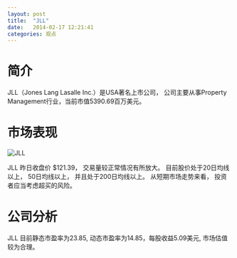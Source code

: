 ```yaml
---
layout: post
title:  "JLL"
date:   2014-02-17 12:21:41
categories: 观点
---
```


# 简介
JLL（Jones Lang Lasalle Inc.）是USA著名上市公司，
公司主要从事Property Management行业，当前市值5390.69百万美元。

# 市场表现

![JLL](http://finviz.com/chart.ashx?t=JLL&ty=c&ta=1&p=d&s=l)

JLL 昨日收盘价 $121.39，
交易量较正常情况有所放大。
目前股价处于20日均线以上，
50日均线以上，
并且处于200日均线以上。
从短期市场走势来看，
投资者应当考虑超买的风险。

# 公司分析
JLL 目前静态市盈率为23.85, 动态市盈率为14.85，每股收益5.09美元,
市场估值较为合理。
